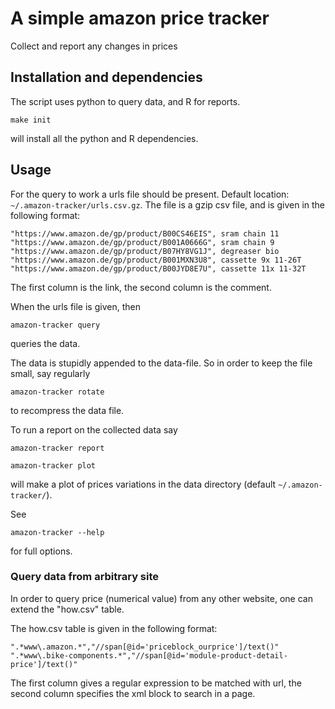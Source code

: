 # A simple amazon price tracker

Collect and report any changes in prices

## Installation and dependencies

The script uses python to query data, and R for reports.

```
make init
```
will install all the python and R dependencies.

## Usage

For the query to work a urls file should be present. Default location:
`~/.amazon-tracker/urls.csv.gz`. The file is a gzip csv file, and is
given in the following format:
```
"https://www.amazon.de/gp/product/B00CS46EIS", sram chain 11
"https://www.amazon.de/gp/product/B001A0666G", sram chain 9
"https://www.amazon.de/gp/product/B07HY8VG1J", degreaser bio
"https://www.amazon.de/gp/product/B001MXN3U8", cassette 9x 11-26T
"https://www.amazon.de/gp/product/B00JYD8E7U", cassette 11x 11-32T
```
The first column is the link, the second column is the comment.

When the urls file is given, then
```
amazon-tracker query
```
queries the data.

The data is stupidly appended to the data-file. So in order to keep
the file small, say regularly
```
amazon-tracker rotate
```
to recompress the data file.

To run a report on the collected data say
```
amazon-tracker report
```

```
amazon-tracker plot
```
will make a plot of prices variations in the data directory (default `~/.amazon-tracker/`).

See
```
amazon-tracker --help
```
for full options.

### Query data from arbitrary site

In order to query price (numerical value) from any other website, one
can extend the "how.csv" table.

The how.csv table is given in the following format:
```
".*www\.amazon.*","//span[@id='priceblock_ourprice']/text()"
".*www\.bike-components.*","//span[@id='module-product-detail-price']/text()"
```
The first column gives a regular expression to be matched with url,
the second column specifies the xml block to search in a page.
